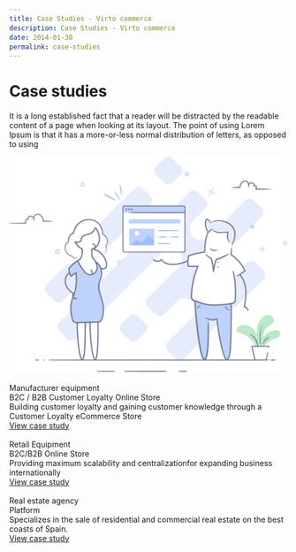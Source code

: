 ```yaml
---
title: Case Studies - Virto commerce
description: Case Studies - Virto commerce
date: 2014-01-30
permalink: case-studies
---
```

<div class="main">
    <div class="section section--gray section--bg">
        <div class="section__inner container">
            <div class="row align-items-lg-center">
                <div class="col-lg-auto section__info">
                    <h1 class="section__t">Case studies</h1>
                    <p class="section__descr">It is a long established fact that a reader will be distracted by the readable content of a page when looking at its layout. The point of using Lorem Ipsum is that it has a more-or-less normal distribution of letters, as opposed to using</p>
                </div>
                <div class="col-lg">
                    <img src="../assets/images/casestudies/bg.png" alt="" class="section__pic">
                </div>
            </div>
        </div>
    </div>
    <div class="section">
        <div class="section__inner container">
            <div class="studies">
                <div class="studies__item">
                    <div class="studies__inner">
                        <img src="assets/images/bosch.png" alt="" class="studies__pic">
                        <div class="studies__t">Manufacturer equipment</div>
                        <div class="studies__cat">B2C / B2B Customer Loyalty Online Store</div>
                        <div class="studies__descr">
                            Building customer loyalty and gaining customer knowledge through a Customer Loyalty eCommerce Store
                        </div>
                        <a href="/case-studies/bosch" class="btn btn--orange btn--round">View case study</a>
                    </div>
                </div>
                <div class="studies__item">
                    <div class="studies__inner">
                        <img src="assets/images/proffs.png" alt="" class="studies__pic">
                        <div class="studies__t">Retail Equipment</div>
                        <div class="studies__cat">B2C/B2B Online Store</div>
                        <div class="studies__descr">
                            Providing maximum scalability and centralizationfor expanding business internationally
                        </div>
                        <a href="/case-studies/proffsmagasinet" class="btn btn--orange btn--round">View case study</a>
                    </div>
                </div>
                <div class="studies__item">
                    <div class="studies__inner">
                        <img src="assets/images/estatespain-logo.png" alt="" class="studies__pic">
                        <div class="studies__t">Real estate agency</div>
                        <div class="studies__cat">Platform</div>
                        <div class="studies__descr">
                            Specializes in the sale of residential and commercial real estate on the best coasts of Spain.
                        </div>
                        <a href="/case-studies/estatespain" class="btn btn--orange btn--round">View case study</a>
                    </div>
                </div>
            </div>
        </div>
    </div>
</div>
